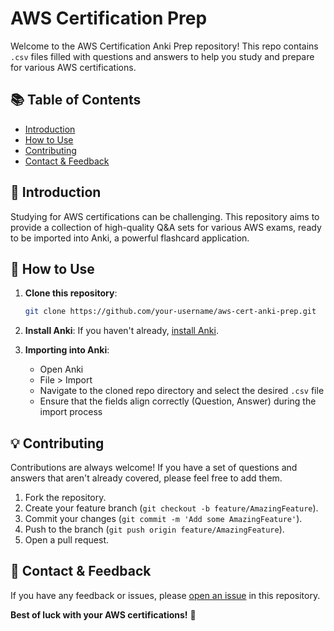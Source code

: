 # AWS Certification Prep

Welcome to the AWS Certification Anki Prep repository! This repo contains `.csv` files filled with questions and answers to help you study and prepare for various AWS certifications.

## 📚 Table of Contents

- [Introduction](#introduction)
- [How to Use](#how-to-use)
- [Contributing](#contributing)
- [Contact & Feedback](#contact--feedback)

## 🌟 Introduction

Studying for AWS certifications can be challenging. This repository aims to provide a collection of high-quality Q&A sets for various AWS exams, ready to be imported into Anki, a powerful flashcard application.

## 🚀 How to Use

1. **Clone this repository**:

   ```bash
   git clone https://github.com/your-username/aws-cert-anki-prep.git
   ```

2. **Install Anki**:
   If you haven't already, [install Anki](https://apps.ankiweb.net/).

3. **Importing into Anki**:
   - Open Anki
   - File > Import
   - Navigate to the cloned repo directory and select the desired `.csv` file
   - Ensure that the fields align correctly (Question, Answer) during the import process

## 💡 Contributing

Contributions are always welcome! If you have a set of questions and answers that aren't already covered, please feel free to add them.

1. Fork the repository.
2. Create your feature branch (`git checkout -b feature/AmazingFeature`).
3. Commit your changes (`git commit -m 'Add some AmazingFeature'`).
4. Push to the branch (`git push origin feature/AmazingFeature`).
5. Open a pull request.

## 💌 Contact & Feedback

If you have any feedback or issues, please [open an issue](https://github.com/your-username/aws-cert-anki-prep/issues) in this repository.

**Best of luck with your AWS certifications!** 🚀
